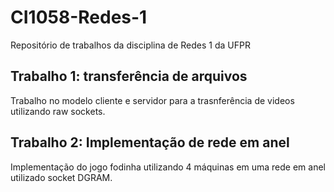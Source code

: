 # CI1058-Redes-1

Repositório de trabalhos da disciplina de Redes 1 da UFPR

## Trabalho 1: transferência de arquivos
Trabalho no modelo cliente e servidor para a trasnferência de videos utilizando raw sockets.


## Trabalho 2: Implementação de rede em anel
Implementação do jogo fodinha utilizando 4 máquinas em uma rede em anel utilizado socket DGRAM.
